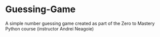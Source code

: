 # Guessing-Game
A simple number guessing game created as part of the Zero to Mastery Python course (instructor Andrei Neagoie)

